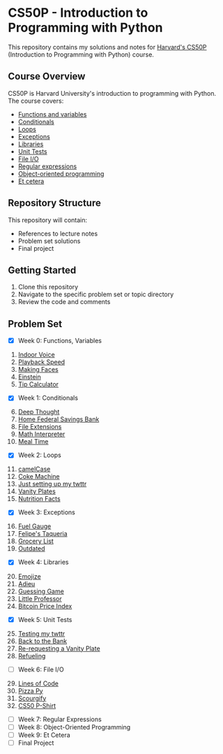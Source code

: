 # CS50P - Introduction to Programming with Python

This repository contains my solutions and notes for [Harvard's CS50P](https://cs50.harvard.edu/python/) (Introduction to Programming with Python) course.

## Course Overview

CS50P is Harvard University's introduction to programming with Python. The course covers:
- [Functions and variables](https://cs50.harvard.edu/python/notes/0/)
- [Conditionals](https://cs50.harvard.edu/python/notes/1/)
- [Loops](https://cs50.harvard.edu/python/notes/2/)
- [Exceptions](https://cs50.harvard.edu/python/notes/3/)
- [Libraries](https://cs50.harvard.edu/python/notes/4/)
- [Unit Tests](https://cs50.harvard.edu/python/notes/5/)
- [File I/O](https://cs50.harvard.edu/python/notes/6/)
- [Regular expressions](https://cs50.harvard.edu/python/notes/7/)
- [Object-oriented programming](https://cs50.harvard.edu/python/notes/8/)
- [Et cetera](https://cs50.harvard.edu/python/notes/9/)
## Repository Structure

This repository will contain:
- References to lecture notes
- Problem set solutions
- Final project


## Getting Started

1. Clone this repository
2. Navigate to the specific problem set or topic directory
3. Review the code and comments

## Problem Set

- [x] Week 0: Functions, Variables

1. [Indoor Voice](https://cs50.harvard.edu/python/2022/psets/0/indoor/)
2. [Playback Speed](https://cs50.harvard.edu/python/2022/psets/0/playback/)
3. [Making Faces](https://cs50.harvard.edu/python/2022/psets/0/faces/)
4. [Einstein](https://cs50.harvard.edu/python/2022/psets/0/einstein/)
5. [Tip Calculator](https://cs50.harvard.edu/python/2022/psets/0/tip/)

- [x] Week 1: Conditionals

6. [Deep Thought](https://cs50.harvard.edu/python/2022/psets/1/deep/)
7. [Home Federal Savings Bank](https://cs50.harvard.edu/python/2022/psets/1/bank/)
8. [File Extensions](https://cs50.harvard.edu/python/2022/psets/1/extensions/)
9. [Math Interpreter](https://cs50.harvard.edu/python/2022/psets/1/interpreter/#math-interpreter)
10. [Meal Time](https://cs50.harvard.edu/python/2022/psets/1/meal/)

- [x] Week 2: Loops

11. [camelCase](https://cs50.harvard.edu/python/2022/psets/2/camel/)
12. [Coke Machine](https://cs50.harvard.edu/python/2022/psets/2/coke/)
13. [Just setting up my twttr](https://cs50.harvard.edu/python/2022/psets/2/twttr/)
14. [Vanity Plates](https://cs50.harvard.edu/python/2022/psets/2/plates/)
15. [Nutrition Facts](https://cs50.harvard.edu/python/2022/psets/2/nutrition/)

- [x] Week 3: Exceptions

16. [Fuel Gauge](https://cs50.harvard.edu/python/2022/psets/3/fuel/)
17. [Felipe's Taqueria](https://cs50.harvard.edu/python/2022/psets/3/taqueria/)
18. [Grocery List](https://cs50.harvard.edu/python/2022/psets/3/grocery/)
19. [Outdated](https://cs50.harvard.edu/python/2022/psets/3/outdated/)

- [x] Week 4: Libraries

20. [Emojize](https://cs50.harvard.edu/python/2022/psets/4/emojize/)
21. [Adieu](https://cs50.harvard.edu/python/2022/psets/4/adieu/)
22. [Guessing Game](https://cs50.harvard.edu/python/2022/psets/4/game/)
23. [Little Professor](https://cs50.harvard.edu/python/2022/psets/4/professor/)
24. [Bitcoin Price Index](https://cs50.harvard.edu/python/2022/psets/4/bitcoin/)

- [x] Week 5: Unit Tests

25. [Testing my twttr](https://cs50.harvard.edu/python/psets/5/test_twttr/)
26. [Back to the Bank](https://cs50.harvard.edu/python/psets/5/test_bank/)
27. [Re-requesting a Vanity Plate](https://cs50.harvard.edu/python/psets/5/test_plates/)
28. [Refueling](https://cs50.harvard.edu/python/psets/5/test_fuel/)


- [ ] Week 6: File I/O

29. [Lines of Code](https://cs50.harvard.edu/python/psets/6/lines/)
30. [Pizza Py](https://cs50.harvard.edu/python/psets/6/pizza/)
31. [Scourgify](https://cs50.harvard.edu/python/psets/6/scourgify/)
32. [CS50 P-Shirt](https://cs50.harvard.edu/python/psets/6/shirt/)

- [ ] Week 7: Regular Expressions
- [ ] Week 8: Object-Oriented Programming
- [ ] Week 9: Et Cetera
- [ ] Final Project
